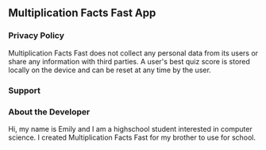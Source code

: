 ## Multiplication Facts Fast App

### Privacy Policy
  Multiplication Facts Fast does not collect any personal data from its users or share any information with third parties. A user's best quiz score is stored locally on the device and can be reset at any time by the user. 

### Support


### About the Developer
  Hi, my name is Emily and I am a highschool student interested in computer science. I created Multiplication Facts Fast for my brother to use for school. 
